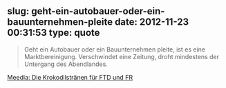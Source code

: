 slug: geht-ein-autobauer-oder-ein-bauunternehmen-pleite
date: 2012-11-23 00:31:53
type: quote
---

> Geht ein Autobauer oder ein Bauunternehmen pleite, ist es eine Marktbereinigung. Verschwindet eine Zeitung, droht mindestens der Untergang des Abendlandes.

[Meedia: Die Krokodilstränen für FTD und FR](http://meedia.de/print/die-krokodilstraenen-fuer-ftd-und-fr/2012/11/22.html)
